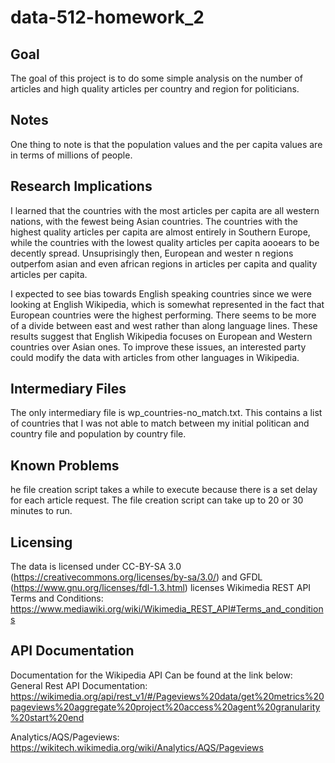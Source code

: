 # data-512-homework_2

## Goal
The goal of this project is to do some simple analysis on the number of articles and high quality articles per country and region for politicians.

## Notes
One thing to note is that the population values and the per capita values are in terms of millions of people.

## Research Implications
I learned that the countries with the most articles per capita are all western nations, with the fewest being Asian countries. The countries with the highest quality articles per capita are almost entirely in Southern Europe, while the countries with the lowest quality articles per capita aooears to be decently spread. Unsuprisingly then, European and wester n regions outperfom asian and even african regions in articles per capita and quality articles per capita.

I expected to see bias towards English speaking countries since we were looking at English Wikipedia, which is somewhat represented in the fact that European countries were the highest performing. There seems to be more of a divide between east and west rather than along language lines. These results suggest that English Wikipedia focuses on European and Western countries over Asian ones. To improve these issues, an interested party could modify the data with articles from other languages in Wikipedia.

## Intermediary Files
The only intermediary file is wp_countries-no_match.txt. This contains a list of countries that I was not able to match between my initial politican and country file and population by country file. 

## Known Problems
he file creation script takes a while to execute because there is a set delay for each article request. The file creation script can take up to 20 or 30 minutes to run.

## Licensing
The data is licensed under CC-BY-SA 3.0 (https://creativecommons.org/licenses/by-sa/3.0/) and GFDL (https://www.gnu.org/licenses/fdl-1.3.html) licenses Wikimedia REST API Terms and Conditions: https://www.mediawiki.org/wiki/Wikimedia_REST_API#Terms_and_conditions

## API Documentation
Documentation for the Wikipedia API Can be found at the link below: General Rest API Documentation: https://wikimedia.org/api/rest_v1/#/Pageviews%20data/get%20metrics%20pageviews%20aggregate%20project%20access%20agent%20granularity%20start%20end

Analytics/AQS/Pageviews: https://wikitech.wikimedia.org/wiki/Analytics/AQS/Pageviews
